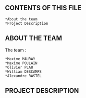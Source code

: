 CONTENTS OF THIS FILE
---------------------

	*About the team
	*Project Description



ABOUT THE TEAM
--------------

The team :

	*Maxime MAURAY
	*Maxime POULAIN
	*Olivier PLAU
	*William DESCAMPS
	*Alexandre RASTEL

PROJECT DESCRIPTION
-------------------